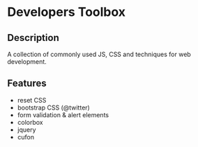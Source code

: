 Developers Toolbox
=============================

Description
-----------

A collection of commonly used JS, CSS and techniques for web development.

Features
--------

* reset CSS
* bootstrap CSS (@twitter)
* form validation & alert elements
* colorbox
* jquery
* cufon
